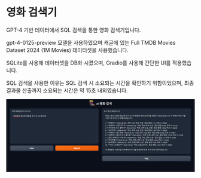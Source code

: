 # 영화 검색기

GPT-4 기반 데이터에서 SQL 검색을 통한 영화 검색기입니다.

gpt-4-0125-preview 모델을 사용하였으며 캐글에 있는 Full TMDB Movies Dataset 2024 (1M Movies) 데이터셋을 사용했습니다.

SQLite를 사용해 데이터셋을 DB화 시켰으며, Gradio를 사용해 간단한 UI를 적용했습니다.

SQL 검색을 사용한 이유는 SQL 검색 시 소요되는 시간을 확인하기 위함이었으며, 최종 결과물 산출까지 소요되는 시간은 약 15초 내외였습니다.

![](./img/img_1.png)